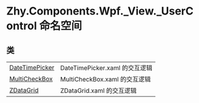 # Zhy.Components.Wpf._View._UserControl 命名空间






## 类
<table>
<tr>
<td><a href="T_Zhy_Components_Wpf__View__UserControl_DateTimePicker.md">DateTimePicker</a></td>
<td>DateTimePicker.xaml 的交互逻辑</td></tr>
<tr>
<td><a href="T_Zhy_Components_Wpf__View__UserControl_MultiCheckBox.md">MultiCheckBox</a></td>
<td>MultiCheckBox.xaml 的交互逻辑</td></tr>
<tr>
<td><a href="T_Zhy_Components_Wpf__View__UserControl_ZDataGrid.md">ZDataGrid</a></td>
<td>ZDataGrid.xaml 的交互逻辑</td></tr>
</table>